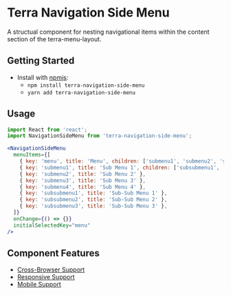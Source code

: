 # Terra Navigation Side Menu

A structual component for nesting navigational items within the content section of the terra-menu-layout.

## Getting Started

- Install with [npmjs](https://www.npmjs.com):
  - `npm install terra-navigation-side-menu`
  - `yarn add terra-navigation-side-menu`

## Usage

```jsx
import React from 'react';
import NavigationSideMenu from 'terra-navigation-side-menu';

<NavigationSideMenu
  menuItems={[
    { key: 'menu', title: 'Menu', children: ['submenu1', 'submenu2', 'submenu3', 'submenu4'] },
    { key: 'submenu1', title: 'Sub Menu 1', children: ['subsubmenu1', 'subsubmenu2', 'subsubmenu3'] },
    { key: 'submenu2', title: 'Sub Menu 2' },
    { key: 'submenu3', title: 'Sub Menu 3' },
    { key: 'submenu4', title: 'Sub Menu 4' },
    { key: 'subsubmenu1', title: 'Sub-Sub Menu 1' },
    { key: 'subsubmenu2', title: 'Sub-Sub Menu 2' },
    { key: 'subsubmenu3', title: 'Sub-Sub Menu 3' },
  ]}
  onChange={() => {}}
  initialSelectedKey="menu"
/>
```

## Component Features
* [Cross-Browser Support](https://github.com/cerner/terra-core/wiki/Component-Features#cross-browser-support)
* [Responsive Support](https://github.com/cerner/terra-core/wiki/Component-Features#responsive-support)
* [Mobile Support](https://github.com/cerner/terra-core/wiki/Component-Features#mobile-support)
